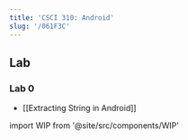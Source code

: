 ```yaml
---
title: 'CSCI 310: Android'
slug: '/061F3C'
---
```


## Lab

### Lab 0

- [[Extracting String in Android]]

import WIP from '@site/src/components/WIP'

<WIP />
